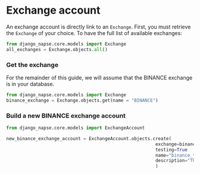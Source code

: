 # Exchange account

An exchange account is directly link to an `Exchange`. First, you must retrieve the `Exchange` of your choice. To have the full list of available exchanges:
```python
from django_napse.core.models import Exchange
all_exchanges = Exchange.objects.all()
```


### Get the exchange
For the remainder of this guide, we will assume that the BINANCE exchange is in your database.

```python
from django_napse.core.models import Exchange
binance_exchange = Exchange.objects.get(name = "BINANCE")
```

### Build a new BINANCE exchange account

```python
from django_napse.core.models import ExchangeAccount

new_binance_exchange_account = ExchangeAccount.objects.create(
                                                        exchange=binance_exchange,
                                                        testing=True
                                                        name="binance_test_exchange_account",
                                                        description="This is a test exchange account for Binance."
                                                        )
```